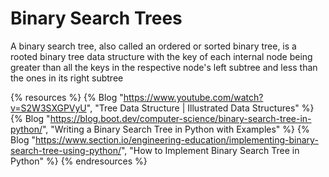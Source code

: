 # Binary Search Trees

A binary search tree, also called an ordered or sorted binary tree, is a rooted binary tree data structure with the key of each internal node being greater than all the keys in the respective node's left subtree and less than the ones in its right subtree

{% resources %}
  {% Blog "https://www.youtube.com/watch?v=S2W3SXGPVyU", "Tree Data Structure | Illustrated Data Structures" %}
  {% Blog "https://blog.boot.dev/computer-science/binary-search-tree-in-python/", "Writing a Binary Search Tree in Python with Examples" %}
  {% Blog "https://www.section.io/engineering-education/implementing-binary-search-tree-using-python/", "How to Implement Binary Search Tree in Python" %}
{% endresources %}


